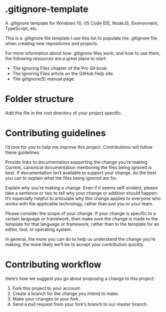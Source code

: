 # .gitignore-template
A .gitignore template for Windows 10, VS Code IDE, NodeJS, Environment, TypeScript, etc.

This is a .gitignore file template I use this list to populate the .gitignore file when creating new repositories and projects.

For more information about how .gitignore files work, and how to use them, the following resources are a great place to start:

- The Ignoring Files chapter of the Pro Git book.
- The Ignoring Files article on the GitHub Help site.
- The gitignore(5) manual page.

# Folder structure
Add this file in the root directory of your project specific.

# Contributing guidelines
I’d love for you to help me improve this project. Contributions will follow these guidelines.

Provide links to documentation supporting the change you’re making. Current, canonical documentation mentioning the files being ignored is best. If documentation isn’t available to support your change, do the best you can to explain what the files being ignored are for.

Explain why you’re making a change. Even if it seems self-evident, please take a sentence or two to tell why your change or addition should happen. It’s especially helpful to articulate why this change applies to everyone who works with the applicable technology, rather than just you or your team.

Please consider the scope of your change. If your change is specific to a certain language or framework, then make sure the change is made to the template for that language or framework, rather than to the template for an editor, tool, or operating system.

In general, the more you can do to help us understand the change you’re making, the more likely we’ll be to accept your contribution quickly.

# Contributing workflow
Here’s how we suggest you go about proposing a change to this project:

1. Fork this project to your account.
2. Create a branch for the change you intend to make.
3. Make your changes to your fork.
4. Send a pull request from your fork’s branch to our master branch.
